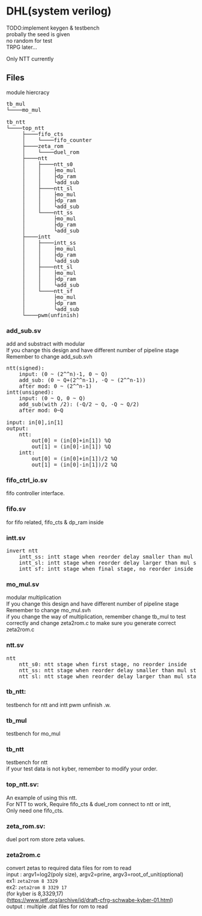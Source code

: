 # DHL(system verilog)
TODO:implement keygen & testbench  
probally the seed is given  
no random for test  
TRPG later...  

Only NTT currently  

## Files  

module hiercracy
<pre>
tb_mul
└────mo_mul

tb_ntt
└────top_ntt
     ├────fifo_cts
     │    └────fifo_counter
     ├────zeta_rom
     │    └────duel_rom
     ├────ntt
     │    ├────ntt_s0
     │    │    ├mo_mul
     │    │    ├dp_ram
     │    │    └add_sub
     │    ├────ntt_sl
     │    │    ├mo_mul
     │    │    ├dp_ram
     │    │    └add_sub
     │    └────ntt_ss
     │         ├mo_mul
     │         ├dp_ram
     │         └add_sub
     ├────intt
     │    ├────intt_ss
     │    │    ├mo_mul
     │    │    ├dp_ram
     │    │    └add_sub
     │    ├────ntt_sl
     │    │    ├mo_mul
     │    │    ├dp_ram
     │    │    └add_sub
     │    └────ntt_sf
     │         ├mo_mul
     │         ├dp_ram
     │         └add_sub
     └────pwm(unfinish)
</pre>
### add_sub.sv
add and substract with modular  
If you change this design and have different number of pipeline stage
Remember to change add_sub.svh

<pre>
ntt(signed):  
	input: (0 ~ (2^^n)-1, 0 ~ Q)  
	add_sub: (0 ~ Q+(2^^n-1), -Q ~ (2^^n-1))  
	after mod: 0 ~ (2^^n-1)  
intt(unsigned):  
	input: (0 ~ Q, 0 ~ Q)  
	add_sub(with /2): (-Q/2 ~ Q, -Q ~ Q/2)  
	after mod: 0~Q  

input: in[0],in[1]  
output:  
	ntt:  
		out[0] = (in[0]+in[1]) %Q  
		out[1] = (in[0]-in[1]) %Q  
	intt:  
		out[0] = (in[0]+in[1])/2 %Q  
		out[1] = (in[0]-in[1])/2 %Q  
</pre>

### fifo_ctrl_io.sv
fifo controller interface.

### fifo.sv
for fifo related, fifo_cts & dp_ram inside

### intt.sv
<pre>
invert ntt
	intt_ss: intt stage when reorder delay smaller than mul stage count
	intt_sl: intt stage when reorder delay larger than mul stage count
	intt_sf: intt stage when final stage, no reorder inside
</pre>
### mo_mul.sv
modular multiplication  
If you change this design and have different number of pipeline stage  
Remember to change mo\_mul.svh  
if you change the way of multiplication, remember change tb\_mul to test correctly and change zeta2rom.c to make sure you generate correct zeta2rom.c  
### ntt.sv
<pre>
ntt
	ntt_s0: ntt stage when first stage, no reorder inside
	ntt_ss: ntt stage when reorder delay smaller than mul stage count
	ntt_sl: ntt stage when reorder delay larger than mul stage count
</pre>
### tb_ntt:
testbench for ntt and intt
pwm unfinish .w.

### tb_mul
testbench for mo_mul

### tb_ntt
testbench for ntt  
if your test data is not kyber, remember to modify your order.  
### top_ntt.sv:  
An example of using this ntt.  
For NTT to work, Require fifo\_cts & duel\_rom connect to ntt or intt,  
Only need one fifo\_cts. 
### zeta_rom.sv:
duel port rom store zeta values.
### zeta2rom.c
convert zetas to required data files for rom to read  
input : argv1=log2(poly size), argv2=prine, argv3=root_of_unit(optional)  
ex1: `zeta2rom 8 3329`  
ex2: `zeta2rom 8 3329 17`  
(for kyber is 8,3329,17)   
(https://www.ietf.org/archive/id/draft-cfrg-schwabe-kyber-01.html)  
output : multiple .dat files for rom to read  

